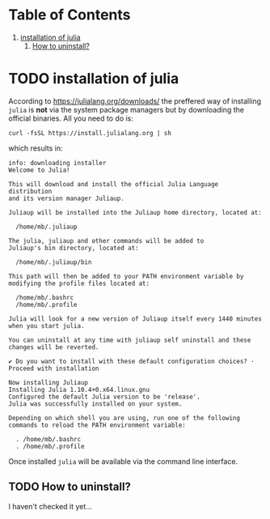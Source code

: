 
# Table of Contents

1.  [installation of julia](#org43a7f17)
    1.  [How to uninstall?](#orgf44552f)



<a id="org43a7f17"></a>

# TODO installation of julia

According to <https://julialang.org/downloads/>
the preffered way of installing `julia` is **not** via the system
package managers but by downloading the official binaries.
All you need to do is:

    curl -fsSL https://install.julialang.org | sh

which results in:

    info: downloading installer
    Welcome to Julia!
    
    This will download and install the official Julia Language distribution
    and its version manager Juliaup.
    
    Juliaup will be installed into the Juliaup home directory, located at:
    
      /home/mb/.juliaup
    
    The julia, juliaup and other commands will be added to
    Juliaup's bin directory, located at:
    
      /home/mb/.juliaup/bin
    
    This path will then be added to your PATH environment variable by
    modifying the profile files located at:
    
      /home/mb/.bashrc
      /home/mb/.profile
    
    Julia will look for a new version of Juliaup itself every 1440 minutes when you start julia.
    
    You can uninstall at any time with juliaup self uninstall and these
    changes will be reverted.
    
    ✔ Do you want to install with these default configuration choices? · Proceed with installation
    
    Now installing Juliaup
    Installing Julia 1.10.4+0.x64.linux.gnu
    Configured the default Julia version to be 'release'.
    Julia was successfully installed on your system.
    
    Depending on which shell you are using, run one of the following
    commands to reload the PATH environment variable:
    
      . /home/mb/.bashrc
      . /home/mb/.profile

Once installed `julia` will be available via the command line interface.


<a id="orgf44552f"></a>

## TODO How to uninstall?

I haven't checked it yet...

